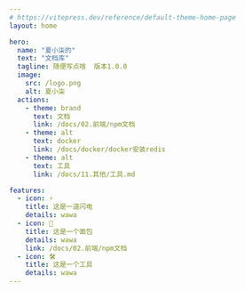 ```yaml
---
# https://vitepress.dev/reference/default-theme-home-page
layout: home

hero:
  name: "夏小柒的"
  text: "文档库"
  tagline: 随便写点啥  版本1.0.0
  image:
    src: /logo.png
    alt: 夏小柒
  actions:
    - theme: brand
      text: 文档
      link: /docs/02.前端/npm文档
    - theme: alt
      text: docker
      link: /docs/docker/docker安装redis
    - theme: alt
      text: 工具
      link: /docs/11.其他/工具.md

features:
  - icon: ⚡
    title: 这是一道闪电
    details: wawa
  - icon: 🍞
    title: 这是一个面包
    details: wawa
    link: /docs/02.前端/npm文档
  - icon: 🛠️
    title: 这是一个工具
    details: wawa
---
```


